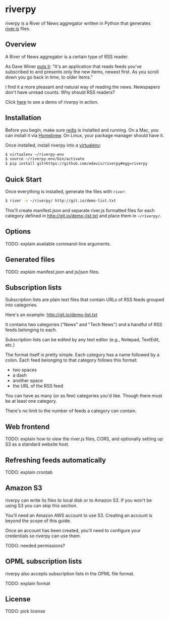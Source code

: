 # riverpy

riverpy is a River of News aggregator written in Python that generates
[river.js][] files.

[river.js]: <http://riverjs.org/>

## Overview

A River of News aggregator is a certain type of RSS reader.

As Dave Winer [puts it][quote]: "It's an application that reads feeds
you've subscribed to and presents only the new items, newest first. As
you scroll down you go back in time, to older items."

I find it a more pleasant and natural way of reading the
news. Newspapers don't have unread counts. Why should RSS readers?

Click [here][riverpy-demo] to see a demo of riverpy in action.

[quote]: <http://river2.newsriver.org/#whatIsARiverOfNewsStyleAggregator>
[riverpy-demo]: <http://riverpy-demo.s3.amazonaws.com/index.html>

## Installation

Before you begin, make sure [redis][] is installed and running. On a
Mac, you can install it via [Homebrew][]. On Linux, your package
manager should have it.

Once installed, install riverpy into a [virtualenv][]:

```bash
$ virtualenv ~/riverpy-env
$ source ~/riverpy-env/bin/activate
$ pip install git+https://github.com/edavis/riverpy#egg=riverpy
```

[redis]: <http://redis.io/>
[Homebrew]: <http://brew.sh/>
[virtualenv]: <http://www.virtualenv.org/en/latest/>

## Quick Start

Once everything is installed, generate the files with `river`:

```bash
$ river -o ~/riverpy/ http://git.io/demo-list.txt
```

This'll create manifest.json and separate river.js formatted files for
each category defined in http://git.io/demo-list.txt and place them in
`~/riverpy/`.

## Options

TODO: explain available command-line arguments.

## Generated files

TODO: explain manifest.json and js/json files.

## Subscription lists

Subscription lists are plain text files that contain URLs of RSS feeds
grouped into categories.

Here's an example: http://git.io/demo-list.txt

It contains two categories ("News" and "Tech News") and a handful of
RSS feeds belonging to each.

Subscription lists can be edited by any text editor (e.g., Notepad,
TextEdit, etc.)

The format itself is pretty simple. Each category has a name followed
by a colon. Each feed belonging to that category follows this format:

- two spaces
- a dash
- another space
- the URL of the RSS feed

You can have as many (or as few) categories you'd like. Though there
must be at least one category.

There's no limit to the number of feeds a category can contain.

## Web frontend

TODO: explain how to view the river.js files, CORS, and optionally
setting up S3 as a standard website host.

## Refreshing feeds automatically

TODO: explain crontab

## Amazon S3

riverpy can write its files to local disk or to Amazon S3. If you
won't be using S3 you can skip this section.

You'll need an Amazon AWS account to use S3. Creating an account is
beyond the scope of this guide.

Once an account has been created, you'll need to configure your
credentials so riverpy can use them.

TODO: needed permissions?

## OPML subscription lists

riverpy also accepts subscription lists in the OPML file format.

TODO: explain format

## License

TODO: pick license
